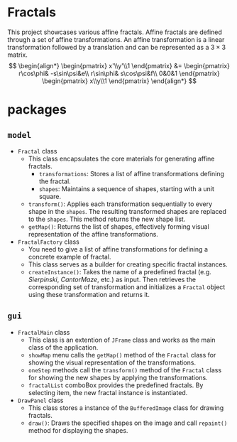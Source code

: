 # Fractals
This project showcases various affine fractals.
Affine fractals are defined through a set of affine transformations.
An affine transformation is a linear transformation followed by a translation and can be represented as a $3\times3$ matrix.
$$
\begin{align*}
\begin{pmatrix}
x'\\y'\\1
\end{pmatrix}
&=
\begin{pmatrix}
r\cos\phi& -s\sin\psi&e\\
r\sin\phi& s\cos\psi&f\\
0&0&1
\end{pmatrix}
\begin{pmatrix}
x\\y\\1
\end{pmatrix}
\end{align*}
$$

# packages
## `model`
- `Fractal` class
    - This class encapsulates the core materials for generating affine fractals.
        - `transformations`: Stores a list of affine transformations defining the fractal.
        - `shapes`: Maintains a sequence of shapes, starting with a unit square.
    - `transform()`: Applies each transformation sequentially to every shape in the `shapes`.
    The resulting transformed shapes are replaced to the `shapes`. This method returns the new shape list.
    - `getMap()`: Returns the list of shapes, effectively forming visual representation of the affine transformations.
- `FractalFactory` class
    - You need to give a list of affine transformations for defining a concrete example of fractal.
    - This class serves as a builder for creating specific fractal instances.
    - `createInstance()`: Takes the name of a predefined fractal (e.g. *Sierpinski*, *CantorMaze*, etc.) as input.  Then retrieves the corresponding set of transformation and initializes a `Fractal` object using these transformation and returns it.

## `gui`
- `FractalMain` class
    - This class is an extention of `JFrame` class and works as the main class of the application.
    - `showMap` menu calls the `getMap()` method of the `Fractal` class for showing the visual representation of the transformations.
    - `oneStep` methods call the `transform()` method of the `Fractal` class for showing the new shapes by applying the transformations.
    - `fractalList` comboBox provides the predefined fractals.  By selecting item, the new fractal instance is instantiated.
- `DrawPanel` class
    - This class stores a instance of the `BufferedImage` class for drawing fractals.
    - `draw()`: Draws the specified shapes on the image and call `repaint()` method for displaying the shapes.
